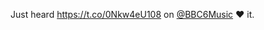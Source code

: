 Just heard <a href="https://t.co/0Nkw4eU108">https://t.co/0Nkw4eU108</a> on <a href="http://twitter.com/BBC6Music">@BBC6Music</a>  ❤ it.